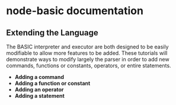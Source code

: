 # node-basic documentation
## Extending the Language

The BASIC interpreter and executor are both designed to be easily modifiable to allow more features to be added. These tutorials will demonstrate ways to modify largely the parser in order to add new commands, functions or constants, operators, or entire statements.

 - **Adding a command**
 - **Adding a function or constant**
 - **Adding an operator**
 - **Adding a statement**